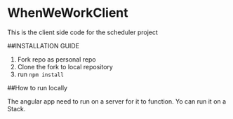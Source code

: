 # WhenWeWorkClient
This is the client side code for the scheduler project

##INSTALLATION GUIDE
1. Fork repo as personal repo
2. Clone the fork to local repository
3. run ``` npm install ```

##How to run locally


The angular app need to run on a server for it to function. Yo can run it on a Stack.

